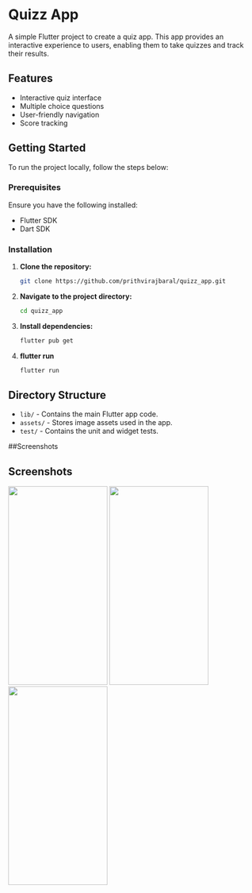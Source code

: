 # Quizz App
A simple Flutter project to create a quiz app. This app provides an interactive experience to users, enabling them to take quizzes and track their results.

## Features

- Interactive quiz interface
- Multiple choice questions
- User-friendly navigation
- Score tracking

## Getting Started

To run the project locally, follow the steps below:

### Prerequisites

Ensure you have the following installed:

- Flutter SDK
- Dart SDK

### Installation

1. **Clone the repository:**
   ```bash
   git clone https://github.com/prithvirajbaral/quizz_app.git
2. **Navigate to the project directory:**
    ```bash
    cd quizz_app
3. **Install dependencies:**
    ```bash
    flutter pub get
4. **flutter run**
    ```bash
    flutter run

## Directory Structure

- `lib/` - Contains the main Flutter app code.
- `assets/` - Stores image assets used in the app.
- `test/` - Contains the unit and widget tests.

##Screenshots

## Screenshots

<img src="https://github.com/user-attachments/assets/f0e1800d-d163-4464-8e47-d047d7c24c4b" width="200" height="400">
<img src="https://github.com/user-attachments/assets/83293537-3472-40b9-8e48-9142056ddb01" width="200" height="400">
<img src="https://github.com/user-attachments/assets/d8d7a699-956a-479b-a8c5-b38893c0fcfd" width="200" height="400">


